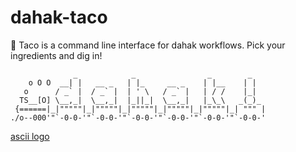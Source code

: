 # dahak-taco

🌮 Taco is a command line interface for dahak workflows. Pick your ingredients and dig in!

```
              _            _                _        _    
    o O O  __| |   __ _   | |_     __ _    | |__    | |   
   o      / _` |  / _` |  | ' \   / _` |   | / /    |_|   
  TS__[O] \__,_|  \__,_|  |_||_|  \__,_|   |_\_\   _(_)_  
 {======|_|"""""|_|"""""|_|"""""|_|"""""|_|"""""|_| """ | 
./o--000'"`-0-0-'"`-0-0-'"`-0-0-'"`-0-0-'"`-0-0-'"`-0-0-'

```

[ascii logo](http://patorjk.com/software/taag/#p=display&f=Train&t=dahak%0A)
